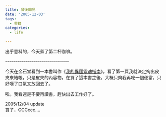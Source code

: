 ```yaml
---
title: 餐後閒晃
date: '2005-12-03'
tags:
  - 書籍
categories:
  - life

---
```

出乎意料的，今天煮了第二杯咖啡。  
  
\--------------------------------  
  
今天在金石堂看到一本書叫作《[我的異國靈魂指南](http://www.books.com.tw/exep/prod/booksfile.php?item=0010307573)》。看了第一頁我就決定掏出皮夾來結帳，只是皮夾的內容物，在買了這本書之後，大概只夠我再吃一個便當，只好嘆了口氣又放回去了。  
  
唉。我看還是不要再讀書，趕快出去工作好了。  
  
2005/12/04 update  
買了，CCCccc....